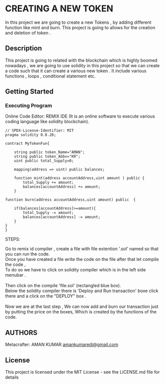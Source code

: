 # CREATING A NEW TOKEN

In this project we are going to create a new Tokens , by adding different function like mint and burn. This project is going to allows for the creation and deletion of token .

## Description

This project is going to related with the blockchain which is highly boomed nowadays , we are going to use solidity in this project so that we can create a code such that it can create a various new token . It include various functions , loops , conditional statement etc. 

## Getting Started 

### Executing Program

Online Code Editor: REMIX IDE (It is an online software to execute various coding language like solidity blockchain).

```
// SPDX-License-Identifier: MIT
pragma solidity 0.8.26;

contract MyTokenFun{

    string public token_Name="AMAN";
    string public token_Abbv="KR";
    uint public total_Supply=0;

    mapping(address => uint) public balances;

    function mint(address accountAddress,uint amount ) public {
        total_Supply += amount;
        balances[accountAddress] += amount;
    }

function burn(address accountAddress,uint amount) public  {

    if(balances[accountAddress]>=amount){ 
        total_Supply -= amount;
        balances[accountAddress] -= amount;
    }
}
}
```
STEPS:

Go to remix id compiler , create a file with file extention '.sol' named so that you can run the code.<br>
Once you have created a file write the code on the file after that let compile the code , <br>
To do so we have to click on solidity compiler which is in the left side menubar .<br><br>
Then click on the compile 'file.sol' (rectangled blue box).<br>
Below the solidity compiler there is 'Deploy and Run transaction' boxe click there and a click on the "DEPLOY" box .<br><br>
Now we are at the last step , We can now add and burn our transaction just by putting the price on the boxes, Which is created by the functions of the code.<br>

## AUTHORS

Metacrafter: AMAN KUMAR amankumaredi@gmail.com

## License

This project is licensed under the MIT License - see the LICENSE.md file for details
